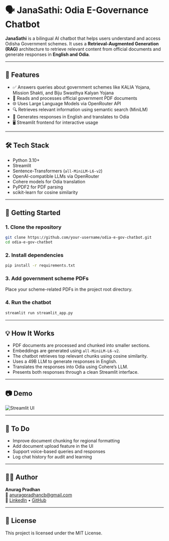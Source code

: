 
# 🗣️ JanaSathi: Odia E-Governance Chatbot

**JanaSathi** is a bilingual AI chatbot that helps users understand and access Odisha Government schemes. It uses a **Retrieval-Augmented Generation (RAG)** architecture to retrieve relevant content from official documents and generate responses in **English and Odia**.

---

## 🤖 Features

- ✅ Answers queries about government schemes like KALIA Yojana, Mission Shakti, and Biju Swasthya Kalyan Yojana
- 📄 Reads and processes official government PDF documents
- 🌐 Uses Large Language Models via OpenRouter API
- 🔍 Retrieves relevant information using semantic search (MiniLM)
- 🧠 Generates responses in English and translates to Odia
- 🖥️ Streamlit frontend for interactive usage

---

## 🛠️ Tech Stack

- Python 3.10+
- Streamlit
- Sentence-Transformers (`all-MiniLM-L6-v2`)
- OpenAI-compatible LLMs via OpenRouter
- Cohere models for Odia translation
- PyPDF2 for PDF parsing
- scikit-learn for cosine similarity

---

## 🚀 Getting Started

### 1. Clone the repository
```bash
git clone https://github.com/your-username/odia-e-gov-chatbot.git
cd odia-e-gov-chatbot
```

### 2. Install dependencies
```bash
pip install -r requirements.txt
```

### 3. Add government scheme PDFs
Place your scheme-related PDFs in the project root directory.

### 4. Run the chatbot
```bash
streamlit run streamlit_app.py
```

---

## 💡 How It Works

- PDF documents are processed and chunked into smaller sections.
- Embeddings are generated using `all-MiniLM-L6-v2`.
- The chatbot retrieves top relevant chunks using cosine similarity.
- Uses a 49B LLM to generate responses in English.
- Translates the responses into Odia using Cohere’s LLM.
- Presents both responses through a clean Streamlit interface.

---

## 📷 Demo

![Streamlit UI](samples/ui_screenshot.png)

---

## 📌 To Do

- Improve document chunking for regional formatting
- Add document upload feature in the UI
- Support voice-based queries and responses
- Log chat history for audit and learning

---

## 🙋‍♂️ Author

**Anurag Pradhan**  
📧 [anuragpradhancb@gmail.com](mailto:anuragpradhancb@gmail.com)  
🔗 [LinkedIn](https://linkedin.com/in/anurag-pradhan-0340bb288) • [GitHub](https://github.com/anurag965)

---

## 📄 License

This project is licensed under the MIT License.

